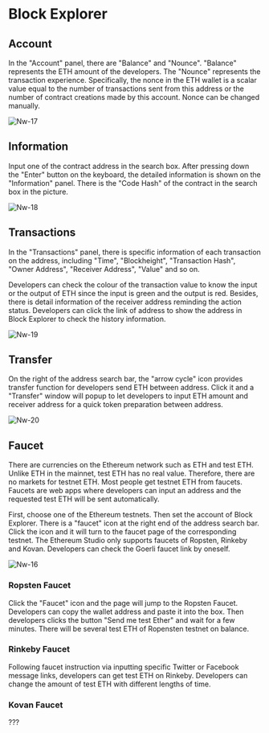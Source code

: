 # Block Explorer


## Account

In the "Account" panel, there are "Balance" and "Nounce". "Balance" represents the ETH amount of the developers. The "Nounce" represents the transaction experience. Specifically, the nonce in the ETH wallet is a scalar value equal to the number of transactions sent from this address or the number of contract creations made by this account. Nonce can be changed manually.

![Nw-17](/pic/Nw-17.png)

## Information

Input one of the contract address in the search box. After pressing down the "Enter" button on the keyboard, the detailed information is shown on the "Information" panel. There is the "Code Hash" of the contract in the search box in the picture.

![Nw-18](/pic/Nw-18.png)

## Transactions

In the "Transactions" panel, there is specific information of each transaction on the address, including "Time", "Blockheight", "Transaction Hash", "Owner Address", "Receiver Address", "Value" and so on. 

Developers can check the colour of the transaction value to know the input or the output of ETH since the input is green and the output is red. Besides, there is detail information of the receiver address reminding the action status. Developers can click the link of address to show the address in Block Explorer to check the history information.

![Nw-19](/pic/Nw-19.png)

## Transfer
On the right of the address search bar, the "arrow cycle" icon provides transfer function for developers send ETH between address. Click it and a "Transfer" window will popup to let developers to input ETH amount and receiver address for a quick token preparation between address.

![Nw-20](/pic/Nw-20.png)

## Faucet

There are currencies on the Ethereum network such as ETH and test ETH. Unlike ETH in the mainnet, test ETH has no real value. Therefore, there are no markets for testnet ETH. Most people get testnet ETH from faucets. Faucets are web apps where developers can input an address and the requested test ETH will be sent automatically.

First, choose one of the Ethereum testnets. Then set the account of Block Explorer. There is a "faucet" icon at the right end of the address search bar. Click the icon and it will turn to the faucet page of the corresponding testnet. The Ethereum Studio only supports faucets of Ropsten, Rinkeby and Kovan. Developers can check the Goerli faucet link by oneself.

![Nw-16](/pic/Nw-16.png)

### Ropsten Faucet

Click the "Faucet" icon and the page will jump to the Ropsten Faucet. Developers can copy the wallet address and paste it into the box. Then developers clicks the button "Send me test Ether" and wait for a few minutes. There will be several test ETH of Ropensten testnet on balance.


### Rinkeby Faucet

Following faucet instruction via inputting specific Twitter or Facebook message links, developers can get test ETH on Rinkeby. Developers can change the amount of test ETH with different lengths of time.



### Kovan Faucet

???